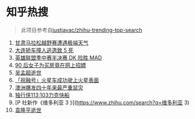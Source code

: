 # 知乎热搜

> 此项目参考自[justjavac/zhihu-trending-top-search](https://github.com/justjavac/zhihu-trending-top-search/blob/main/utils.ts)

<!-- BEGIN -->
  <!-- 最后更新时间:Mon May 24 2021 04:26:41 GMT+0000 (Coordinated Universal Time) -->
  1. [甘肃马拉松越野赛遭遇极端天气](https://www.zhihu.com/search?q=甘肃马拉松)
1. [大连轿车撞人逃逸致 5 死](https://www.zhihu.com/search?q=大连车祸)
1. [英雄联盟季中赛半决赛 DK 险胜 MAD](https://www.zhihu.com/search?q=英雄联盟)
1. [90 后女子为买房竟在网上招嫖](https://www.zhihu.com/search?q=杭州买房)
1. [吴孟超逝世](https://www.zhihu.com/search?q=吴孟超)
1. [「祝融号」火星车成功驶上火星表面](https://www.zhihu.com/search?q=祝融号)
1. [澳洲爆发四十年来最严重鼠灾](https://www.zhihu.com/search?q=澳大利亚鼠灾)
1. [独行侠113:103力克快船](https://www.zhihu.com/search?q=独行侠)
1. [P 社新作《维多利亚 3 》](https://www.zhihu.com/search?q=维多利亚 3)
1. [袁隆平逝世](https://www.zhihu.com/search?q=袁隆平)
  <!-- END -->
